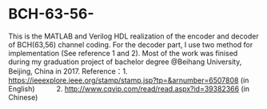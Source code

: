# BCH-63-56-
This is the MATLAB and Verilog HDL realization of the encoder and decoder of BCH(63,56) channel coding.
For the decoder part, I use two method for implementation (See reference 1 and 2).
Most of the work was finised during my graduation project of bachelor degree @Beihang University, Beijing, China in 2017.
Reference：1. https://ieeexplore.ieee.org/stamp/stamp.jsp?tp=&arnumber=6507808 (in English)
           2. http://www.cqvip.com/read/read.aspx?id=39382366 (in Chinese)

